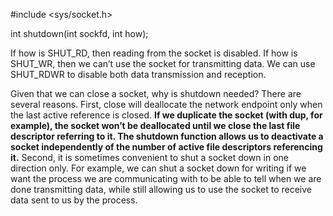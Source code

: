 #include <sys/socket.h>

int shutdown(int sockfd, int how);

If how is SHUT_RD, then reading from the socket is disabled. If how is SHUT_WR, then we can’t use the socket for transmitting data. We can use SHUT_RDWR to disable both data transmission and reception.

Given that we can close a socket, why is shutdown needed? There are several reasons. First, close will deallocate the network endpoint only when the last active reference is closed. **If we duplicate the socket (with dup, for example), the socket won’t be deallocated until we close the last file descriptor referring to it. The shutdown function allows us to deactivate a socket independently of the number of active file descriptors referencing it.** Second, it is sometimes convenient to shut a socket down in one direction only. For example, we can shut a socket down for writing if we want the process we are communicating with to be able to tell when we are done transmitting data, while still allowing us to use the socket to receive data sent to us by the process.

